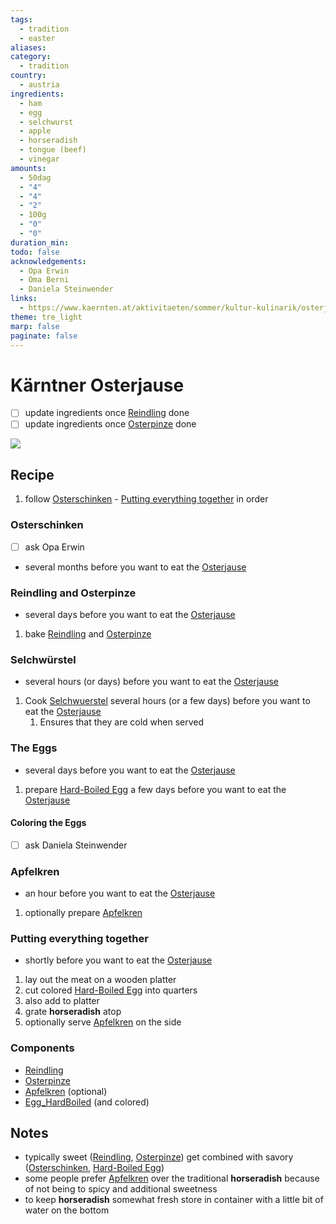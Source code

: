 ```yaml
---
tags:
  - tradition
  - easter
aliases: 
category:
  - tradition
country:
  - austria
ingredients:
  - ham
  - egg
  - selchwurst
  - apple
  - horseradish
  - tongue (beef)
  - vinegar
amounts:
  - 50dag
  - "4"
  - "4"
  - "2"
  - 100g
  - "0"
  - "0"
duration_min: 
todo: false
acknowledgements:
  - Opa Erwin
  - Oma Berni
  - Daniela Steinwender
links:
  - https://www.kaernten.at/aktivitaeten/sommer/kultur-kulinarik/osterjause-osterbraeuche-in-kaernten/
theme: tre_light
marp: false
paginate: false
---
```



# Kärntner Osterjause
- [ ] update ingredients once [Reindling](Reindling.md) done
- [ ] update ingredients once [Osterpinze](Osterpinze.md) done

![](../gfx/IMG_20240330_142044.jpg)

## Recipe

1. follow [Osterschinken](#Osterschinken) - [Putting everything together](#Putting%20everything%20together) in order

### Osterschinken
- [ ] ask Opa Erwin
* several months before you want to eat the [Osterjause](Osterjause.md)

### Reindling and Osterpinze
* several days before you want to eat the [Osterjause](Osterjause.md)

1. bake [Reindling](Reindling.md) and [Osterpinze](Osterpinze.md)

### Selchwürstel
* several hours (or days) before you want to eat the [Osterjause](Osterjause.md)

1. Cook [Selchwuerstel](Selchwuerstel.md) several hours (or a few days) before you want to eat the [Osterjause](Osterjause.md)
	1. Ensures that they are cold when served

### The Eggs
* several days before you want to eat the [Osterjause](Osterjause.md)

1. prepare [Hard-Boiled Egg](Egg_HardBoiled.md#Hard-Boiled%20Egg) a few days before you want to eat the [Osterjause](Osterjause.md)

#### Coloring the Eggs
- [ ] ask Daniela Steinwender

### Apfelkren
* an hour before you want to eat the [Osterjause](Osterjause.md)

1. optionally prepare [Apfelkren](Apfelkren.md)

### Putting everything together
* shortly before you want to eat the [Osterjause](Osterjause.md)

1. lay out the meat on a wooden platter
2. cut colored [Hard-Boiled Egg](Egg_HardBoiled.md#Hard-Boiled%20Egg) into quarters
3. also add to platter
4. grate **horseradish** atop
5. optionally serve [Apfelkren](Apfelkren.md) on the side

### Components
* [Reindling](Reindling.md)
* [Osterpinze](Osterpinze)
* [Apfelkren](Apfelkren) (optional)
* [Egg_HardBoiled](Egg_HardBoiled.md) (and colored)

## Notes
* typically sweet ([Reindling](Reindling.md), [Osterpinze](Osterpinze.md)) get combined with savory ([Osterschinken](#Osterschinken), [Hard-Boiled Egg](Egg_HardBoiled.md#Hard-Boiled%20Egg))
* some people prefer [Apfelkren](Apfelkren.md) over the traditional **horseradish** because of not being to spicy and additional sweetness
* to keep **horseradish** somewhat fresh store in container with a little bit of water on the bottom
